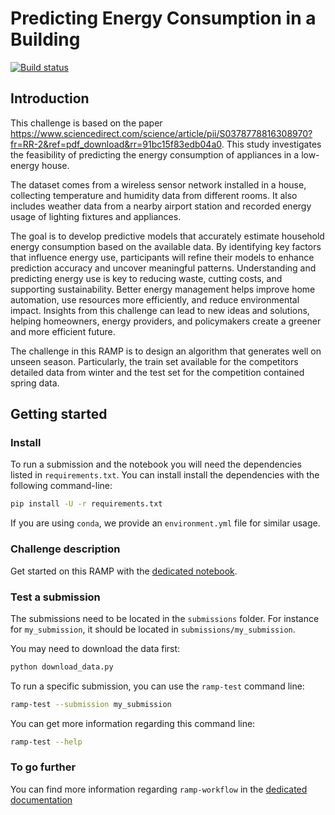 # Predicting Energy Consumption in a Building

[![Build status](https://github.com/ramp-kits/template-kit/actions/workflows/test.yml/badge.svg)](https://github.com/ramp-kits/template-kit/actions/workflows/test.yml)

## Introduction

This challenge is based on the paper <https://www.sciencedirect.com/science/article/pii/S0378778816308970?fr=RR-2&ref=pdf_download&rr=91bc15f83edb04a0>. This study investigates the feasibility of predicting the energy consumption of appliances in a low-energy house.

The dataset comes from a wireless sensor network installed in a house, collecting temperature and humidity data from different rooms. It also includes weather data from a nearby airport station and recorded energy usage of lighting fixtures and appliances.

The goal is to develop predictive models that accurately estimate household energy consumption based on the available data. By identifying key factors that influence energy use, participants will refine their models to enhance prediction accuracy and uncover meaningful patterns. Understanding and predicting energy use is key to reducing waste, cutting costs, and supporting sustainability. Better energy management helps improve home automation, use resources more efficiently, and reduce environmental impact. Insights from this challenge can lead to new ideas and solutions, helping homeowners, energy providers, and policymakers create a greener and more efficient future.

The challenge in this RAMP is to design an algorithm that generates well on unseen season. Particularly, the train set available for the competitors detailed data from winter and the test set for the competition contained spring data.

## Getting started

### Install

To run a submission and the notebook you will need the dependencies listed
in `requirements.txt`. You can install install the dependencies with the
following command-line:

```bash
pip install -U -r requirements.txt
```

If you are using `conda`, we provide an `environment.yml` file for similar
usage.

### Challenge description

Get started on this RAMP with the
[dedicated notebook](template_starting_kit.ipynb).

### Test a submission

The submissions need to be located in the `submissions` folder. For instance
for `my_submission`, it should be located in `submissions/my_submission`.

You may need to download the data first:
```bash
python download_data.py
```

To run a specific submission, you can use the `ramp-test` command line:

```bash
ramp-test --submission my_submission
```

You can get more information regarding this command line:

```bash
ramp-test --help
```

### To go further

You can find more information regarding `ramp-workflow` in the
[dedicated documentation](https://paris-saclay-cds.github.io/ramp-docs/ramp-workflow/stable/using_kits.html)
